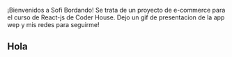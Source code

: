 ¡Bienvenidos a Sofi Bordando!
Se trata de un proyecto de e-commerce para el curso de React-js de Coder House.
Dejo un gif de presentacion de la app wep y mis redes para seguirme! 
<h2> Hola</h2>
